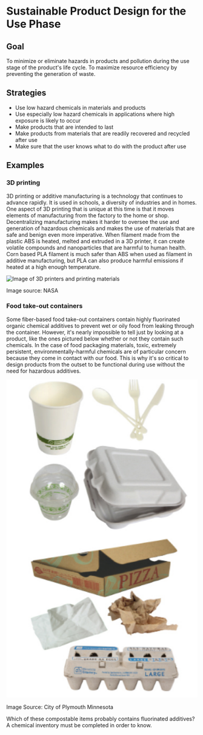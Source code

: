 # Sustainable Product Design for the Use Phase

## Goal

To minimize or eliminate hazards in products and pollution during the use stage of the product's life cycle. To maximize resource efficiency by preventing the generation of waste.

## Strategies 

- Use low hazard chemicals in materials and products
- Use especially low hazard chemicals in applications where high exposure is likely to occur
- Make products that are intended to last
- Make products from materials that are readily recovered and recycled after use
- Make sure that the user knows what to do with the product after use

## Examples

### 3D printing
3D printing or additive manufacturing is a technology that continues to advance rapidly. It is used in schools, a diversity of industries and in homes. One aspect of 3D printing that is unique at this time is that it moves elements of manufacturing from the factory to the home or shop. Decentralizing manufacturing makes it harder to oversee the use and generation of hazardous chemicals and makes the use of materials that are safe and benign even more imperative.  When filament made from the plastic ABS is heated, melted and extruded in a 3D printer, it can create volatile compounds and nanoparticles that are harmful to human health. Corn based PLA filament is much safer than ABS when used as filament in additive manufacturing, but PLA can also produce harmful emissions if heated at a high enough temperature.

<img src="../assets/4-use/3d-printing-stock-photo.jpg" alt="Image of 3D printers and printing materials">

Image source: NASA

### Food take-out containers

Some fiber-based food take-out containers contain highly fluorinated organic chemical additives to prevent wet or oily food from leaking through the container. However, it's nearly impossible to tell just by looking at a product, like the ones pictured below whether or not they contain such chemicals. In the case of food packaging materials, toxic, extremely persistent, environmentally-harmful chemicals are of particular concern because they come in contact with our food. This is why it's so critical to design products from the outset to be functional during use without the need for hazardous additives. 

<img src="../assets/4-use/food-packaging.png" alt="Image of different kinds of food packaging, including a pizza box, an egg carton, hot and cold take-away cups, plasticware, and a food take-out clamshell">

Image Source: City of Plymouth Minnesota

Which of these compostable items probably contains fluorinated additives? A chemical inventory must be completed in order to know. 













